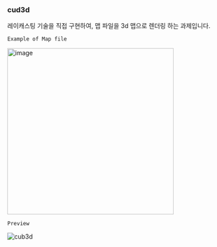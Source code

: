 ### cud3d

레이캐스팅 기술을 직접 구현하여, 맵 파일을 3d 맵으로 렌더링 하는 과제입니다.

`Example of Map file`

<img width="380" alt="image" src="https://github.com/SeongMinJin/42seoul/assets/73181329/ace4befd-b6f7-4f70-9cb6-91de6144ceff">


`Preview`

![cub3d](https://github.com/SeongMinJin/42seoul/assets/73181329/aebcf584-c6e8-4288-82e1-8202881c3663)
